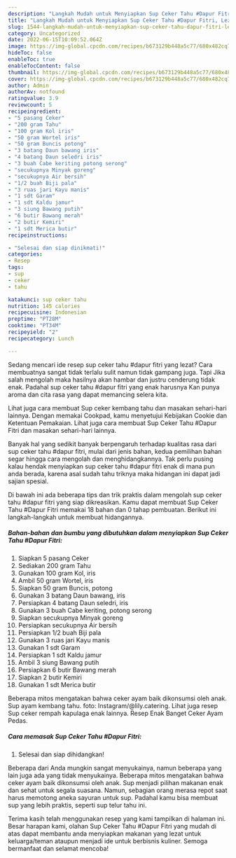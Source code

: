 ```yaml
---
description: "Langkah Mudah untuk Menyiapkan Sup Ceker Tahu #Dapur Fitri, Lezat Sekali"
title: "Langkah Mudah untuk Menyiapkan Sup Ceker Tahu #Dapur Fitri, Lezat Sekali"
slug: 1544-langkah-mudah-untuk-menyiapkan-sup-ceker-tahu-dapur-fitri-lezat-sekali
category: Uncategorized
date: 2022-06-15T10:09:52.064Z
image: https://img-global.cpcdn.com/recipes/b673129b448a5c77/680x482cq70/sup-ceker-tahu-dapur-fitri-foto-resep-utama.jpg
hideToc: false
enableToc: true
enableTocContent: false
thumbnail: https://img-global.cpcdn.com/recipes/b673129b448a5c77/680x482cq70/sup-ceker-tahu-dapur-fitri-foto-resep-utama.jpg
cover: https://img-global.cpcdn.com/recipes/b673129b448a5c77/680x482cq70/sup-ceker-tahu-dapur-fitri-foto-resep-utama.jpg
author: Admin
authorAv: notfound
ratingvalue: 3.9
reviewcount: 5
recipeingredient:
- "5 pasang Ceker"
- "200 gram Tahu"
- "100 gram Kol iris"
- "50 gram Wortel iris"
- "50 gram Buncis potong"
- "3 batang Daun bawang iris"
- "4 batang Daun seledri iris"
- "3 buah Cabe keriting potong serong"
- "secukupnya Minyak goreng"
- "secukupnya Air bersih"
- "1/2 buah Biji pala"
- "3 ruas jari Kayu manis"
- "1 sdt Garam"
- "1 sdt Kaldu jamur"
- "3 siung Bawang putih"
- "6 butir Bawang merah"
- "2 butir Kemiri"
- "1 sdt Merica butir"
recipeinstructions:

- "Selesai dan siap dinikmati!"
categories:
- Resep
tags:
- sup
- ceker
- tahu

katakunci: sup ceker tahu 
nutrition: 145 calories
recipecuisine: Indonesian
preptime: "PT28M"
cooktime: "PT34M"
recipeyield: "2"
recipecategory: Lunch

---
```



Sedang mencari ide resep sup ceker tahu #dapur fitri yang lezat? Cara membuatnya sangat tidak terlalu sulit namun tidak gampang juga. Tapi Jika salah mengolah maka hasilnya akan hambar dan justru cenderung tidak enak. Padahal sup ceker tahu #dapur fitri yang enak harusnya Kan punya aroma dan cita rasa yang dapat memancing selera kita.


Lihat juga cara membuat Sup ceker kembang tahu dan masakan sehari-hari lainnya. Dengan memakai Cookpad, kamu menyetujui Kebijakan Cookie dan Ketentuan Pemakaian. Lihat juga cara membuat Sup Ceker Tahu #Dapur Fitri dan masakan sehari-hari lainnya.

Banyak hal yang sedikit banyak berpengaruh terhadap kualitas rasa dari sup ceker tahu #dapur fitri, mulai dari jenis bahan, kedua pemilihan bahan segar hingga cara mengolah dan menghidangkannya. Tak perlu pusing kalau hendak menyiapkan sup ceker tahu #dapur fitri enak di mana pun anda berada, karena asal sudah tahu triknya maka hidangan ini dapat jadi sajian spesial.


Di bawah ini ada beberapa tips dan trik praktis dalam mengolah sup ceker tahu #dapur fitri yang siap dikreasikan. Kamu dapat membuat Sup Ceker Tahu #Dapur Fitri memakai 18 bahan dan 0 tahap pembuatan. Berikut ini langkah-langkah untuk membuat hidangannya.

<!--inarticleads1-->

##### Bahan-bahan dan bumbu yang dibutuhkan dalam menyiapkan Sup Ceker Tahu #Dapur Fitri:

1. Siapkan 5 pasang Ceker
1. Sediakan 200 gram Tahu
1. Gunakan 100 gram Kol, iris
1. Ambil 50 gram Wortel, iris
1. Siapkan 50 gram Buncis, potong
1. Gunakan 3 batang Daun bawang, iris
1. Persiapkan 4 batang Daun seledri, iris
1. Gunakan 3 buah Cabe keriting, potong serong
1. Siapkan secukupnya Minyak goreng
1. Persiapkan secukupnya Air bersih
1. Persiapkan 1/2 buah Biji pala
1. Gunakan 3 ruas jari Kayu manis
1. Gunakan 1 sdt Garam
1. Persiapkan 1 sdt Kaldu jamur
1. Ambil 3 siung Bawang putih
1. Persiapkan 6 butir Bawang merah
1. Siapkan 2 butir Kemiri
1. Gunakan 1 sdt Merica butir


Beberapa mitos mengatakan bahwa ceker ayam baik dikonsumsi oleh anak. Sup ayam kembang tahu. foto: Instagram/@lily.catering. Lihat juga resep Sup ceker rempah kapulaga enak lainnya. Resep Enak Banget Ceker Ayam Pedas. 

<!--inarticleads2-->

##### Cara memasak Sup Ceker Tahu #Dapur Fitri:


1. Selesai dan siap dihidangkan!

Beberapa dari Anda mungkin sangat menyukainya, namun beberapa yang lain juga ada yang tidak menyukainya. Beberapa mitos mengatakan bahwa ceker ayam baik dikonsumsi oleh anak. Sup menjadi pilihan makanan enak dan sehat untuk segala suasana. Namun, sebagian orang merasa repot saat harus memotong aneka sayuran untuk sup. Padahal kamu bisa membuat sup yang lebih praktis, seperti sup telur tahu ini. 

Terima kasih telah menggunakan resep yang kami tampilkan di halaman ini. Besar harapan kami, olahan Sup Ceker Tahu #Dapur Fitri yang mudah di atas dapat membantu anda menyiapkan makanan yang lezat untuk keluarga/teman ataupun menjadi ide untuk berbisnis kuliner. Semoga bermanfaat dan selamat mencoba!
